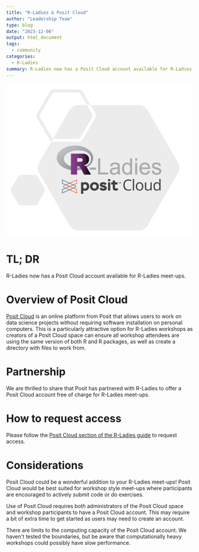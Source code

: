 ```yaml
---
title: "R-Ladies & Posit Cloud"
author: "Leadership Team"
type: blog
date: "2023-12-06"
output: html_document
tags:
  - community
categories:
  - R-Ladies
summary: R-Ladies now has a Posit Cloud account available for R-Ladies meet-ups.
---
```


![R-Ladies and Posit Cloud logos](rladies_posit_cloud_hex.PNG)

# TL; DR

R-Ladies now has a Posit Cloud account available for R-Ladies meet-ups.

# Overview of Posit Cloud

[Posit Cloud](https://posit.cloud/) is an online platform from Posit that allows users to work on data science projects without requiring software installation on personal computers.
This is a particularly attractive option for R-Ladies workshops as creators of a Posit Cloud space can ensure all workshop attendees are using the same version of both R and R packages, as well as create a directory with files to work from.

# Partnership

We are thrilled to share that Posit has partnered with R-Ladies to offer a Posit Cloud account free of charge for R-Ladies meet-ups.

# How to request access

Please follow the [Posit Cloud section of the
R-Ladies guide](https://guide.rladies.org/organization/tech/accounts/#posit-cloud) to request access.

# Considerations

Posit Cloud could be a wonderful addition to your R-Ladies meet-ups!
Posit Cloud would be best suited for workshop style meet-ups where participants are encouraged to actively submit code or do exercises.

Use of Posit Cloud requires both administrators of the Posit Cloud space and workshop participants to have a Posit Cloud account.
This may require a bit of extra time to get started as users may need to create an account.

There are limits to the computing capacity of the Posit Cloud account.
We haven't tested the boundaries, but be aware that computationally heavy workshops could possibly have slow performance.
